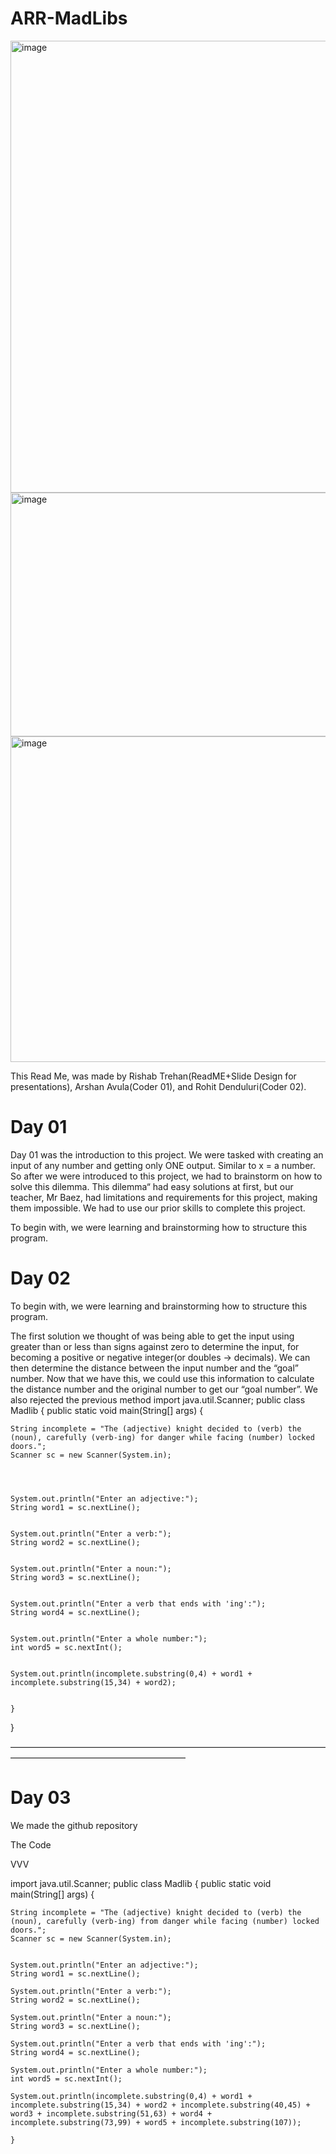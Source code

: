# ARR-MadLibs



<img width="747" height="723" alt="image" src="https://github.com/user-attachments/assets/397521f2-d3ae-40e0-a261-45b0cdf76f9a" />




<img width="815" height="390" alt="image" src="https://github.com/user-attachments/assets/390e99e4-8a3c-437a-b57b-ac6fbdcec4ca" />




<img width="740" height="521" alt="image" src="https://github.com/user-attachments/assets/0fc9632d-0519-4285-80b8-cc983fd6ce0b" />




This Read Me, was made by Rishab Trehan(ReadME+Slide Design for presentations), Arshan Avula(Coder 01), and Rohit Denduluri(Coder 02).


# Day 01
Day 01 was the introduction to this project. We were tasked with creating an input of any number and getting only ONE output. Similar to x = a number. So after we were introduced to this project, we had to brainstorm on how to solve this dilemma. This dilemma“ had easy solutions at first, but our teacher, Mr Baez, had limitations and requirements for this project, making them impossible. We had to use our prior skills to complete this project.


To begin with, we were learning and brainstorming how to structure this program. 


# Day 02
To begin with, we were learning and brainstorming how to structure this program. 




The first solution we thought of was being able to get the input using greater than or less than signs against zero to determine the input, for becoming a positive or negative integer(or doubles -> decimals). We can then determine the distance between the input number and the “goal” number. Now that we have this, we could use this information to calculate the distance number and the original number to get our “goal number”.
We also rejected the previous method
import java.util.Scanner;
public class Madlib {
    public static void main(String[] args) {


    String incomplete = "The (adjective) knight decided to (verb) the (noun), carefully (verb-ing) for danger while facing (number) locked doors.";
    Scanner sc = new Scanner(System.in);




    System.out.println("Enter an adjective:");
    String word1 = sc.nextLine();


    System.out.println("Enter a verb:");
    String word2 = sc.nextLine();


    System.out.println("Enter a noun:");
    String word3 = sc.nextLine();


    System.out.println("Enter a verb that ends with 'ing':");
    String word4 = sc.nextLine();


    System.out.println("Enter a whole number:");
    int word5 = sc.nextInt();


    System.out.println(incomplete.substring(0,4) + word1 + incomplete.substring(15,34) + word2);


    }
}


————————————————————————————————————————————————————————


# Day 03

We made the github repository














The Code

VVV

import java.util.Scanner;
public class Madlib {
    public static void main(String[] args) {

    String incomplete = "The (adjective) knight decided to (verb) the (noun), carefully (verb-ing) from danger while facing (number) locked doors.";
    Scanner sc = new Scanner(System.in);


    System.out.println("Enter an adjective:");
    String word1 = sc.nextLine();

    System.out.println("Enter a verb:");
    String word2 = sc.nextLine();

    System.out.println("Enter a noun:");
    String word3 = sc.nextLine();

    System.out.println("Enter a verb that ends with 'ing':");
    String word4 = sc.nextLine();

    System.out.println("Enter a whole number:");
    int word5 = sc.nextInt();

    System.out.println(incomplete.substring(0,4) + word1 + incomplete.substring(15,34) + word2 + incomplete.substring(40,45) + word3 + incomplete.substring(51,63) + word4 + incomplete.substring(73,99) + word5 + incomplete.substring(107));

    }
